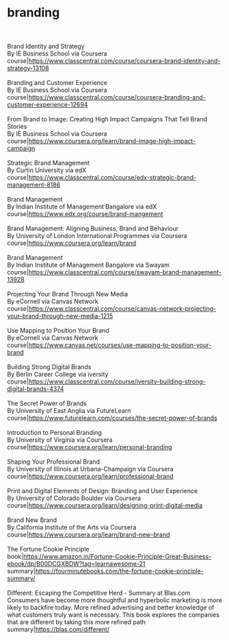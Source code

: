 # branding<br><br>

Brand Identity and Strategy<br>By IE Business School via Coursera<br>course|https://www.classcentral.com/course/coursera-brand-identity-and-strategy-13108<br><br>
Branding and Customer Experience<br>By IE Business School via Coursera<br>course|https://www.classcentral.com/course/coursera-branding-and-customer-experience-12694<br><br>
From Brand to Image: Creating High Impact Campaigns That Tell Brand Stories<br>By IE Business School via Coursera<br>course|https://www.coursera.org/learn/brand-image-high-impact-campaign<br><br>
Strategic Brand Management<br>By Curtin University via edX<br>course|https://www.classcentral.com/course/edx-strategic-brand-management-8186<br><br>
Brand Management<br>By Indian Institute of Management Bangalore via edX<br>course|https://www.edx.org/course/brand-mangement<br><br>
Brand Management: Aligning Business, Brand and Behaviour<br>By University of London International Programmes via Coursera<br>course|https://www.coursera.org/learn/brand<br><br>
Brand Management<br>By Indian Institute of Management Bangalore via Swayam<br>course|https://www.classcentral.com/course/swayam-brand-management-13928<br><br>
Projecting Your Brand Through New Media<br>By eCornell via Canvas Network<br>course|https://www.classcentral.com/course/canvas-network-projecting-your-brand-through-new-media-1215<br><br>
Use Mapping to Position Your Brand<br>By eCornell via Canvas Network<br>course|https://www.canvas.net/courses/use-mapping-to-position-your-brand<br><br>
Building Strong Digital Brands<br>By Berlin Career College via iversity<br>course|https://www.classcentral.com/course/iversity-building-strong-digital-brands-4374<br><br>
The Secret Power of Brands<br>By University of East Anglia via FutureLearn<br>course|https://www.futurelearn.com/courses/the-secret-power-of-brands<br><br>
Introduction to Personal Branding<br>By University of Virginia via Coursera<br>course|https://www.coursera.org/learn/personal-branding<br><br>
Shaping Your Professional Brand<br>By University of Illinois at Urbana-Champaign via Coursera<br>course|https://www.coursera.org/learn/professional-brand<br><br>
Print and Digital Elements of Design: Branding and User Experience<br>By University of Colorado Boulder via Coursera<br>course|https://www.coursera.org/learn/designing-print-digital-media<br><br>
Brand New Brand<br>By California Institute of the Arts via Coursera<br>course|https://www.coursera.org/learn/brand-new-brand<br><br>
The Fortune Cookie Principle<br>book|https://www.amazon.in/Fortune-Cookie-Principle-Great-Business-ebook/dp/B00DCGXBDW?tag=learnawesome-21<br>summary|https://fourminutebooks.com/the-fortune-cookie-principle-summary/<br><br>
Different: Escaping the Competitive Herd - Summary at Blas.com<br>Consumers have become more thoughtful and hyperbolic marketing is more likely to backfire today. More refined advertising and better knowledge of what customers truly want is necessary. This book explores the companies that are different by taking this more refined path<br>summary|https://blas.com/different/<br><br>
